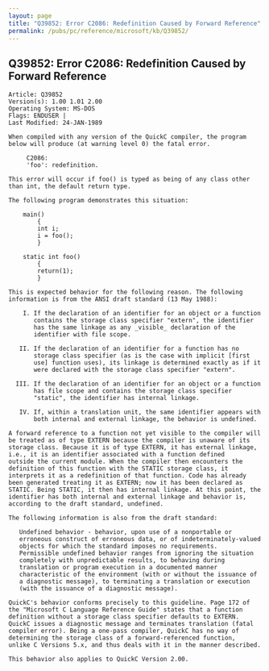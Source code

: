 ```yaml
---
layout: page
title: "Q39852: Error C2086: Redefinition Caused by Forward Reference"
permalink: /pubs/pc/reference/microsoft/kb/Q39852/
---
```


## Q39852: Error C2086: Redefinition Caused by Forward Reference

	Article: Q39852
	Version(s): 1.00 1.01 2.00
	Operating System: MS-DOS
	Flags: ENDUSER |
	Last Modified: 24-JAN-1989
	
	When compiled with any version of the QuickC compiler, the program
	below will produce (at warning level 0) the fatal error.
	
	     C2086:
	     'foo': redefinition.
	
	This error will occur if foo() is typed as being of any class other
	than int, the default return type.
	
	The following program demonstrates this situation:
	
	    main()
	        {
	        int i;
	        i = foo();
	        }
	
	    static int foo()
	        {
	        return(1);
	        }
	
	This is expected behavior for the following reason. The following
	information is from the ANSI draft standard (13 May 1988):
	
	    I. If the declaration of an identifier for an object or a function
	       contains the storage class specifier "extern", the identifier
	       has the same linkage as any _visible_ declaration of the
	       identifier with file scope.
	
	   II. If the declaration of an identifier for a function has no
	       storage class specifier (as is the case with implicit [first
	       use] function uses), its linkage is determined exactly as if it
	       were declared with the storage class specifier "extern".
	
	  III. If the declaration of an identifier for an object or a function
	       has file scope and contains the storage class specifier
	       "static", the identifier has internal linkage.
	
	   IV. If, within a translation unit, the same identifier appears with
	       both internal and external linkage, the behavior is undefined.
	
	A forward reference to a function not yet visible to the compiler will
	be treated as of type EXTERN because the compiler is unaware of its
	storage class. Because it is of type EXTERN, it has external linkage,
	i.e., it is an identifier associated with a function defined
	outside the current module. When the compiler then encounters the
	definition of this function with the STATIC storage class, it
	interprets it as a redefinition of that function. Code has already
	been generated treating it as EXTERN; now it has been declared as
	STATIC. Being STATIC, it then has internal linkage. At this point, the
	identifier has both internal and external linkage and behavior is,
	according to the draft standard, undefined.
	
	The following information is also from the draft standard:
	
	   Undefined behavior - behavior, upon use of a nonportable or
	   erroneous construct of erroneous data, or of indeterminately-valued
	   objects for which the standard imposes no requirements.
	   Permissible undefined behavior ranges from ignoring the situation
	   completely with unpredictable results, to behaving during
	   translation or program execution in a documented manner
	   characteristic of the environment (with or without the issuance of
	   a diagnostic message), to terminating a translation or execution
	   (with the issuance of a diagnostic message).
	
	QuickC's behavior conforms precisely to this guideline. Page 172 of
	the "Microsoft C Language Reference Guide" states that a function
	definition without a storage class specifier defaults to EXTERN.
	QuickC issues a diagnostic message and terminates translation (fatal
	compiler error). Being a one-pass compiler, QuickC has no way of
	determining the storage class of a forward-referenced function,
	unlike C Versions 5.x, and thus deals with it in the manner described.
	
	This behavior also applies to QuickC Version 2.00.
